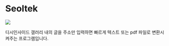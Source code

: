 # Seoltek
<img src="https://user-images.githubusercontent.com/33691228/195257755-0c227ef0-8be6-47c5-ade5-5fb1ba0e2f14.png"/><br/>

디시인사이드 갤러리 내의 글을 주소만 입력하면 빠르게 텍스트 또는 pdf 파일로 변환시켜주는 프로그램입니다.
